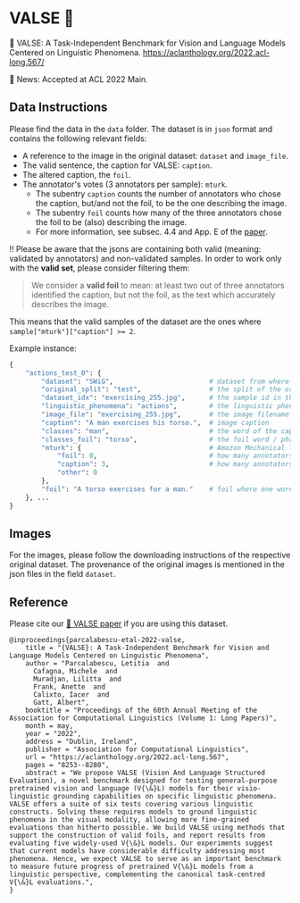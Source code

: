 # VALSE :dancer:

:dancer: VALSE: A Task-Independent Benchmark for Vision and Language Models Centered on Linguistic Phenomena. https://aclanthology.org/2022.acl-long.567/

📰 News: Accepted at ACL 2022 Main.

## Data Instructions
Please find the data in the `data` folder. The dataset is in `json` format and contains the following relevant fields:
* A reference to the image in the original dataset: `dataset` and `image_file`.
* The valid sentence, the caption for VALSE: `caption`.
* The altered caption, the `foil`.
* The annotator's votes (3 annotators per sample): `mturk`.
    * The subentry `caption` counts the number of annotators who chose the caption, but/and not the foil, to be the one describing the image.
    * The subentry `foil` counts how many of the three annotators chose the foil to be (also) describing the image.
    * For more information, see subsec. 4.4 and App. E of the [paper](https://aclanthology.org/2022.acl-long.567/).

:bangbang: Please be aware that the jsons are containing both valid (meaning: validated by annotators) and non-validated samples. In order to work only with the **valid set**, please consider filtering them:

> We consider a **valid foil** to mean: at least two out of three annotators identified the caption, but not the foil, as the text which accurately describes the image.

This means that the valid samples of the dataset are the ones where `sample["mturk"]["caption"] >= 2`.

Example instance:
```python
{
    "actions_test_0": {
        "dataset": "SWiG",                        # dataset from where the image and caption originate from
        "original_split": "test",                 # the split of the original dataset in which the sample belonged to
        "dataset_idx": "exercising_255.jpg",      # the sample id in the original dataset
        "linguistic_phenomena": "actions",        # the linguistic phenomenon targeted
        "image_file": "exercising_255.jpg",       # the image filename (in the original dataset)
        "caption": "A man exercises his torso.",  # image caption
        "classes": "man",                         # the word of the caption that was replaced
        "classes_foil": "torso",                  # the foil word / phrase
        "mturk": {                                # Amazon Mechanical Turk annotation (validation) results
            "foil": 0,                            # how many annotators voted that the foil describes the image
            "caption": 3,                         # how many annotators voted that the caption only (and not the foil) to describe the image
            "other": 0
        },
        "foil": "A torso exercises for a man."    # foil where one word / phrase is exchanged in the original caption such that the foil caption does not describe the image anymore
    }, ...
}
```

## Images
For the images, please follow the downloading instructions of the respective original dataset. The provenance of the original images is mentioned in the json files in the field `dataset`.

## Reference
Please cite our [:dancer: VALSE paper](https://aclanthology.org/2022.acl-long.567/) if you are using this dataset.

```
@inproceedings{parcalabescu-etal-2022-valse,
    title = "{VALSE}: A Task-Independent Benchmark for Vision and Language Models Centered on Linguistic Phenomena",
    author = "Parcalabescu, Letitia  and
      Cafagna, Michele  and
      Muradjan, Lilitta  and
      Frank, Anette  and
      Calixto, Iacer  and
      Gatt, Albert",
    booktitle = "Proceedings of the 60th Annual Meeting of the Association for Computational Linguistics (Volume 1: Long Papers)",
    month = may,
    year = "2022",
    address = "Dublin, Ireland",
    publisher = "Association for Computational Linguistics",
    url = "https://aclanthology.org/2022.acl-long.567",
    pages = "8253--8280",
    abstract = "We propose VALSE (Vision And Language Structured Evaluation), a novel benchmark designed for testing general-purpose pretrained vision and language (V{\&}L) models for their visio-linguistic grounding capabilities on specific linguistic phenomena. VALSE offers a suite of six tests covering various linguistic constructs. Solving these requires models to ground linguistic phenomena in the visual modality, allowing more fine-grained evaluations than hitherto possible. We build VALSE using methods that support the construction of valid foils, and report results from evaluating five widely-used V{\&}L models. Our experiments suggest that current models have considerable difficulty addressing most phenomena. Hence, we expect VALSE to serve as an important benchmark to measure future progress of pretrained V{\&}L models from a linguistic perspective, complementing the canonical task-centred V{\&}L evaluations.",
}
```
